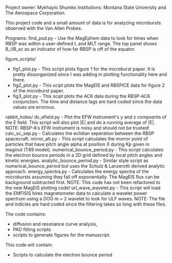 Project owner: Mykhaylo Shumko
Institutions: Montana State University and The Aerospace Corporation.

This project code and a small amount of data is for analyzing microbursts observed with the Van Allen Probes.

Programs:
find_psd.py - Use the MagEphem data to look for times when RBSP was within
    a user-defined L and MLT range. The top panel shows B_l/B_sc as an 
    indicator of how far RBSP is off of the equator.

figure_scripts/
- fig1_plot.py - This script plots figure 1 for the microburst paper.
        It is pretty dissorganized since I was adding in plotting 
        functionality here and there.
- fig2_plot.py - This scipt plots the MagEIS and RBSPICE data for figure
        2 of the microburst paper.
- fig3_plot.py - This scipt plots the AC6 data during the RBSP-AC6 
        conjunction. The time and distance lags are hard coded since the 
        data values are errorous.

rabbit_holes/
    dc_efield.py - Plot the EFW instrument's y and z compoents of the E field.
        This script will also plot |E| and do a running average of |E|.        
        NOTE: RBSP-A's EFW instrument is noisy and should not be trusted!
    calc_sc_sep.py - Calculates the eclidian seperation between the RBSP
        spacecraft.
    mirror_alt.py - This script calculates the morror point of particles that 
        have pitch angle alpha at position X during Kp given in maginut 
        (T89 model).
    numerical_bounce_period.py - This script calculates the electron 
        bounce periods in a 2D grid defined by local pitch angles and
        kinetic energies.
    analytic_bounce_period.py - Similar style script as numerical_bounce_period
        but uses the Schulz & Lanzerotti derived analytic approach.
    energy_spectra.py - Calculates the energy spectra of the microbursts 
        assuming they fall off exponentially. The MagEIS flux can be 
        background subtracted first. NOTE: This code has not been 
        refactored to the new MagEIS plotting code!
    url_wave_wavelet.py - This script will load the EMFISIS hires 
        magnetometer data to calculate a wavelet power spectrum using a DOG
        m = 2 wavelet to look for ULF waves. NOTE: The file and indicies are 
        hard coded since the filtering takes so long with these files.
        
The code contains:
- diffusion and resonance curve analysis, 
- PAD fitting scripts
- scripts to generate figures for the manuscript.

This code will contain:
- Scripts to calculate the electron bounce period
